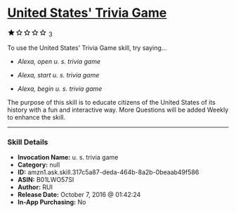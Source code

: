 # [United States' Trivia Game](http://alexa.amazon.com/#skills/amzn1.ask.skill.317c5a87-deda-464b-8a2b-0beaab49f586)
![1 stars](../../images/ic_star_black_18dp_1x.png)![1 stars](../../images/ic_star_border_black_18dp_1x.png)![1 stars](../../images/ic_star_border_black_18dp_1x.png)![1 stars](../../images/ic_star_border_black_18dp_1x.png)![1 stars](../../images/ic_star_border_black_18dp_1x.png) 3

To use the United States' Trivia Game skill, try saying...

* *Alexa, open u. s. trivia game*

* *Alexa, start u. s. trivia game*

* *Alexa, begin u. s. trivia game*

The purpose of this skill is to educate citizens of the United States of its history with a fun and interactive way. More Questions will be added Weekly to enhance the skill.

***

### Skill Details

* **Invocation Name:** u. s. trivia game
* **Category:** null
* **ID:** amzn1.ask.skill.317c5a87-deda-464b-8a2b-0beaab49f586
* **ASIN:** B01LWO57SI
* **Author:** RUI
* **Release Date:** October 7, 2016 @ 01:42:24
* **In-App Purchasing:** No
